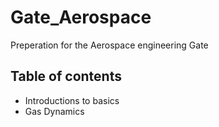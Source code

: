 # Gate_Aerospace

Preperation for the Aerospace engineering Gate

## Table of contents
* Introductions to basics
* Gas Dynamics

